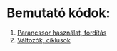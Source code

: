 # Bemutató kódok:

1. [Parancssor használat, fordítás](./demo01.md)
1. [Változók, ciklusok](./demo02.md)
